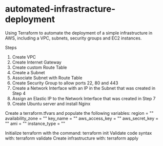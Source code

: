 # automated-infrastracture-deployment

Using Terraform to automate the deployment of a simple infrastructure in AWS, including a VPC, subnets, security groups and EC2 instances.


Steps

1. Create VPC
2. Create Internet Gateway
3. Create custom Route Table
4. Create a Subnet
5. Associate Subnet with Route Table
6. Create Security Group to allow ports 22, 80 and 443
7. Create a Network Interface with an IP in the Subnet that was created in Step 4
8. Assign an Elastic IP to the Network Interface that was created in Step 7
9. Create Ubuntu server and install Nginx


Create a terraform.tfvars and populate the following variables:
region            = ""
availability_zone = ""
key_name          = ""
aws_access_key    = ""
aws_secret_key    = ""
ami               = ""
instance_type     = ""

Initialize terraform with the command: terraform init
Validate code syntax with: terraform validate
Create infrastructure with: terraform apply